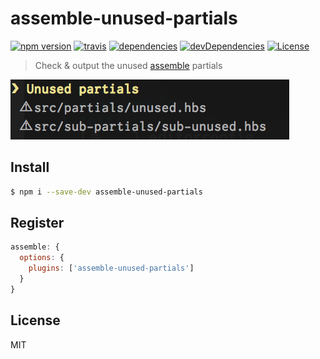 # assemble-unused-partials

[![npm version](https://img.shields.io/npm/v/assemble-unused-partials.svg?style=flat-square)](https://github.com/makotot/assemble-unused-partials)
[![travis](http://img.shields.io/travis/makotot/assemble-unused-partials.svg?style=flat-square)](https://github.com/makotot/assemble-unused-partials)
[![dependencies](http://img.shields.io/david/makotot/assemble-unused-partials.svg?style=flat-square)](https://github.com/makotot/assemble-unused-partials)
[![devDependencies](http://img.shields.io/david/dev/makotot/assemble-unused-partials.svg?style=flat-square)](https://github.com/makotot/assemble-unused-partials)
[![License](http://img.shields.io/npm/l/assemble-unused-partials.svg?style=flat-square)](https://github.com/makotot/assemble-unused-partials)

> Check & output the unused [assemble](http://assemble.io/) partials


<img src="./screenshot.png" />

## Install
```sh
$ npm i --save-dev assemble-unused-partials
```

## Register
```js
assemble: {
  options: {
    plugins: ['assemble-unused-partials']
  }
}
```


## License

MIT

